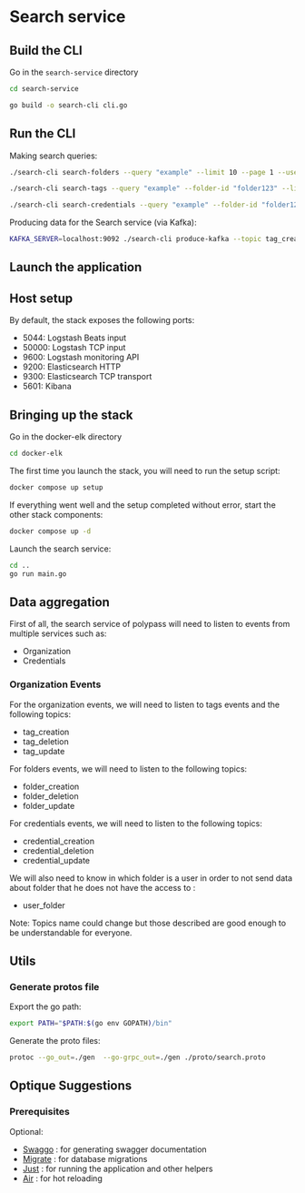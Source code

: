 # Search service

## Build the CLI

Go in the `search-service` directory

```sh
cd search-service
```

```bash
go build -o search-cli cli.go
```

## Run the CLI

Making search queries:

```bash
./search-cli search-folders --query "example" --limit 10 --page 1 --user-id "user123"
```

```bash
./search-cli search-tags --query "example" --folder-id "folder123" --limit 10 --page 1 --user-id "user123"
```

```bash
./search-cli search-credentials --query "example" --folder-id "folder123" --tag-ids "tag1,tag2" --limit 10 --page 1 --user-id "user123"
```

Producing data for the Search service (via Kafka):

```bash
KAFKA_SERVER=localhost:9092 ./search-cli produce-kafka --topic tag_creation --schema tag_creation --message '{"id":"tag1","name":"Tag Name","folder_id":"folder123"}'
```

## Launch the application

## Host setup

By default, the stack exposes the following ports:

* 5044: Logstash Beats input
* 50000: Logstash TCP input
* 9600: Logstash monitoring API
* 9200: Elasticsearch HTTP
* 9300: Elasticsearch TCP transport
* 5601: Kibana

## Bringing up the stack

Go in the docker-elk directory
```sh
cd docker-elk
```

The first time you launch the stack, you will need to run the setup script:
```sh
docker compose up setup
```

If everything went well and the setup completed without error, start the other stack components:

```sh
docker compose up -d
```

Launch the search service:
```sh
cd ..
go run main.go
```

## Data aggregation

First of all, the search service of polypass will need to listen to events from
multiple services such as:

- Organization
- Credentials


### Organization Events

For the organization events, we will need to listen to tags events and the following topics:

- tag_creation
- tag_deletion
- tag_update

For folders events, we will need to listen to the following topics:

- folder_creation
- folder_deletion
- folder_update

For credentials events, we will need to listen to the following topics:

- credential_creation
- credential_deletion
- credential_update


We will also need to know in which folder is a user in order to not send data about folder that he does not have the access to :

- user_folder

Note: Topics name could change but those described are good enough to be understandable for everyone.

## Utils

### Generate protos file

Export the go path:
```sh
export PATH="$PATH:$(go env GOPATH)/bin"
```

Generate the proto files:
```sh
protoc --go_out=./gen  --go-grpc_out=./gen ./proto/search.proto
```

## Optique Suggestions

### Prerequisites

Optional:

- [Swaggo](https://github.com/swaggo/swag) : for generating swagger documentation
- [Migrate](https://github.com/golang-migrate/migrate) : for database migrations
- [Just](https://github.com/casey/just) : for running the application and other helpers
- [Air](https://github.com/cosmtrek/air) : for hot reloading
